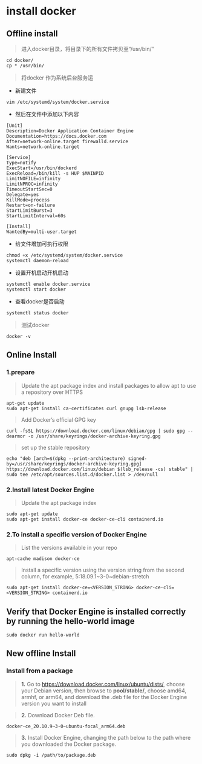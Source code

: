 # install docker 
## **Offline install**
> 进入docker目录，将目录下的所有文件拷贝至“/usr/bin/”
```
cd docker/
cp * /usr/bin/
```

> 将docker 作为系统后台服务运
- 新建文件
```
vim /etc/systemd/system/docker.service
```
- 然后在文件中添加以下内容
```
[Unit]
Description=Docker Application Container Engine
Documentation=https://docs.docker.com
After=network-online.target firewalld.service
Wants=network-online.target

[Service]
Type=notify
ExecStart=/usr/bin/dockerd
ExecReload=/bin/kill -s HUP $MAINPID
LimitNOFILE=infinity
LimitNPROC=infinity
TimeoutStartSec=0
Delegate=yes
KillMode=process
Restart=on-failure
StartLimitBurst=3
StartLimitInterval=60s

[Install]
WantedBy=multi-user.target
```

- 给文件增加可执行权限
```
chmod +x /etc/systemd/system/docker.service
systemctl daemon-reload 
```

- 设置开机启动开机启动
```
systemctl enable docker.service
systemctl start docker
```

- 查看docker是否启动
```
systemctl status docker
```


> 测试docker
```
docker -v
```
## **Online Install**
### **1.prepare**
> Update the apt package index and install packages to allow apt to use a repository over HTTPS
```
apt-get update
sudo apt-get install ca-certificates curl gnupg lsb-release
```

> Add Docker’s official GPG key
```
curl -fsSL https://download.docker.com/linux/debian/gpg | sudo gpg --dearmor -o /usr/share/keyrings/docker-archive-keyring.gpg
```


> set up the stable repository
```
echo "deb [arch=$(dpkg --print-architecture) signed-by=/usr/share/keyrings/docker-archive-keyring.gpg] https://download.docker.com/linux/debian $(lsb_release -cs) stable" | sudo tee /etc/apt/sources.list.d/docker.list > /dev/null
```
### **2.Install latest Docker Engine**
> Update the apt package index
```
sudo apt-get update
sudo apt-get install docker-ce docker-ce-cli containerd.io
```
### **2.To install a specific version of Docker Engine**
> List the versions available in your repo
```
apt-cache madison docker-ce
```
> Install a specific version using the version string from the second column, for example, 5:18.09.1~3-0~debian-stretch
```
sudo apt-get install docker-ce=<VERSION_STRING> docker-ce-cli=<VERSION_STRING> containerd.io
```

## **Verify that Docker Engine is installed correctly by running the hello-world image**
```
sudo docker run hello-world
```

## **New offline Install**
### **Install from a package**
> **1.** Go to https://download.docker.com/linux/ubuntu/dists/, choose your Debian version, then browse to **pool/stable/**, choose amd64, armhf, or arm64, and download the .deb file for the Docker Engine version you want to install


> **2.** Download Docker Deb file.
```
docker-ce_20.10.9~3-0~ubuntu-focal_arm64.deb  
```

> **3.** Install Docker Engine, changing the path below to the path where you downloaded the Docker package.
```
sudo dpkg -i /path/to/package.deb
```
